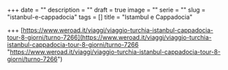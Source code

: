 +++
date = ""
description = ""
draft = true
image = ""
serie = ""
slug = "istanbul-e-cappadocia"
tags = []
title = "Istambul e Cappadocia"

+++
[https://www.weroad.it/viaggi/viaggio-turchia-istanbul-cappadocia-tour-8-giorni/turno-7266](https://www.weroad.it/viaggi/viaggio-turchia-istanbul-cappadocia-tour-8-giorni/turno-7266 "https://www.weroad.it/viaggi/viaggio-turchia-istanbul-cappadocia-tour-8-giorni/turno-7266")